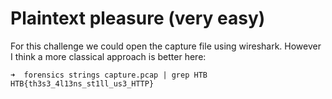 # Plaintext pleasure (very easy)
For this challenge we could open the capture file using wireshark.
However I think a more classical approach is better here:

```shell
➜  forensics strings capture.pcap | grep HTB
HTB{th3s3_4l13ns_st1ll_us3_HTTP}
```
